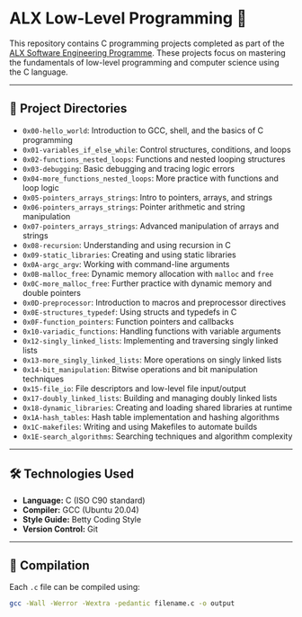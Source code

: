 # ALX Low-Level Programming 🧠

This repository contains C programming projects completed as part of the [ALX Software Engineering Programme](https://www.alxafrica.com/). These projects focus on mastering the fundamentals of low-level programming and computer science using the C language.

---

## 📁 Project Directories

- `0x00-hello_world`: Introduction to GCC, shell, and the basics of C programming
- `0x01-variables_if_else_while`: Control structures, conditions, and loops
- `0x02-functions_nested_loops`: Functions and nested looping structures
- `0x03-debugging`: Basic debugging and tracing logic errors
- `0x04-more_functions_nested_loops`: More practice with functions and loop logic
- `0x05-pointers_arrays_strings`: Intro to pointers, arrays, and strings
- `0x06-pointers_arrays_strings`: Pointer arithmetic and string manipulation
- `0x07-pointers_arrays_strings`: Advanced manipulation of arrays and strings
- `0x08-recursion`: Understanding and using recursion in C
- `0x09-static_libraries`: Creating and using static libraries
- `0x0A-argc_argv`: Working with command-line arguments
- `0x0B-malloc_free`: Dynamic memory allocation with `malloc` and `free`
- `0x0C-more_malloc_free`: Further practice with dynamic memory and double pointers
- `0x0D-preprocessor`: Introduction to macros and preprocessor directives
- `0x0E-structures_typedef`: Using structs and typedefs in C
- `0x0F-function_pointers`: Function pointers and callbacks
- `0x10-variadic_functions`: Handling functions with variable arguments
- `0x12-singly_linked_lists`: Implementing and traversing singly linked lists
- `0x13-more_singly_linked_lists`: More operations on singly linked lists
- `0x14-bit_manipulation`: Bitwise operations and bit manipulation techniques
- `0x15-file_io`: File descriptors and low-level file input/output
- `0x17-doubly_linked_lists`: Building and managing doubly linked lists
- `0x18-dynamic_libraries`: Creating and loading shared libraries at runtime
- `0x1A-hash_tables`: Hash table implementation and hashing algorithms
- `0x1C-makefiles`: Writing and using Makefiles to automate builds
- `0x1E-search_algorithms`: Searching techniques and algorithm complexity

---

## 🛠️ Technologies Used

- **Language:** C (ISO C90 standard)
- **Compiler:** GCC (Ubuntu 20.04)
- **Style Guide:** Betty Coding Style
- **Version Control:** Git

---

## 🔧 Compilation

Each `.c` file can be compiled using:

```bash
gcc -Wall -Werror -Wextra -pedantic filename.c -o output
